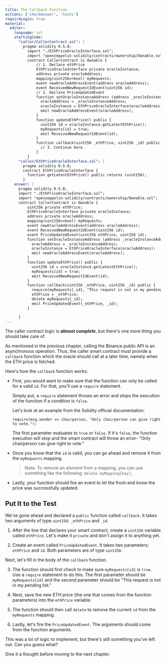 ```yaml
---
title: The Callback Function
actions: ['checkAnswer', 'hints']
requireLogin: true
material:
  editor:
    language: sol
    startingCode:
      "caller/CallerContract.sol": |
        pragma solidity 0.5.0;
          import "./EthPriceOracleInterface.sol";
          import "openzeppelin-solidity/contracts/ownership/Ownable.sol";
          contract CallerContract is Ownable {
              // 1. Declare ethPrice
              EthPriceOracleInterface private oracleInstance;
              address private oracleAddress;
              mapping(uint256=>bool) myRequests;
              event newOracleAddressEvent(address oracleAddress);
              event ReceivedNewRequestIdEvent(uint256 id);
              // 2. Declare PriceUpdatedEvent
              function setOracleInstanceAddress (address _oracleInstanceAddress) public onlyOwner {
                oracleAddress = _oracleInstanceAddress;
                oracleInstance = EthPriceOracleInterface(oracleAddress);
                emit newOracleAddressEvent(oracleAddress);
              }
              function updateEthPrice() public {
                uint256 id = oracleInstance.getLatestEthPrice();
                myRequests[id] = true;
                emit ReceivedNewRequestIdEvent(id);
              }
              function callback(uint256 _ethPrice, uint256 _id) public {
                // 3. Continue here
              }
          }
      "caller/EthPriceOracleInterface.sol": |
        pragma solidity 0.5.0;
        contract EthPriceOracleInterface {
          function getLatestEthPrice() public returns (uint256);
        }
    answer: |
      pragma solidity 0.5.0;
      import "./EthPriceOracleInterface.sol";
      import "openzeppelin-solidity/contracts/ownership/Ownable.sol";
      contract CallerContract is Ownable {
          uint256 private ethPrice;
          EthPriceOracleInterface private oracleInstance;
          address private oracleAddress;
          mapping(uint256=>bool) myRequests;
          event newOracleAddressEvent(address oracleAddress);
          event ReceivedNewRequestIdEvent(uint256 id);
          event PriceUpdatedEvent(uint256 ethPrice, uint256 id);
          function setOracleInstanceAddress (address _oracleInstanceAddress) public onlyOwner {
            oracleAddress = _oracleInstanceAddress;
            oracleInstance = EthPriceOracleInterface(oracleAddress);
            emit newOracleAddressEvent(oracleAddress);
          }
          function updateEthPrice() public {
            uint256 id = oracleInstance.getLatestEthPrice();
            myRequests[id] = true;
            emit ReceivedNewRequestIdEvent(id);
          }
          function callback(uint256 _ethPrice, uint256 _id) public {
            require(myRequests[_id], "This request is not in my pending list.");
            ethPrice = _ethPrice;
            delete myRequests[_id];
            emit PriceUpdatedEvent(_ethPrice, _id);
          }

      }
---
```


The caller contract logic is ***almost complete***, but there's one more thing you should take care of.

As mentioned in the previous chapter, calling the Binance public API is an asynchronous operation. Thus, the caller smart contract must provide a `callback` function which the oracle should call at a later time, namely when the ETH price is fetched.

Here's how the `callback` function works:

* First, you would want to make sure that the function can only be called for a valid `id`. For that, you'll use a `require` statement.

  Simply put, a `require` statement throws an error and stops the execution of the function if a condition is `false`.

  Let's look at an example from the Solidity official documentation:

  ```solidity
  require(msg.sender == chairperson, "Only chairperson can give right to vote.");
  ```

  The first parameter evaluates to `true` or `false`. If it's `false`, the function execution will stop and the smart contract will throw an error- "Only chairperson can give right to vote."

* Once you know that the `id` is valid, you can go ahead and remove it from the `myRequests` mapping.

  >Note: To remove an element from a mapping, you can use something like the following: `delete myMapping[key]`;

* Lastly, your function should fire an event to let the front-end know the price was successfully updated.

## Put It to the Test

We've gone ahead and declared a `public` function called `callback`. It takes two arguments of type `uint256`: `_ethPrice` and `_id`.

1. After the line that declares your smart contract, create a `uint256` variable called `ethPrice`. Let's make it `private` and don't assign it to anything yet.

2. Create an event called `PriceUpdatedEvent`. It takes two parameters: `ethPrice` and `id`. Both parameters are of type `uint256`.

Next, let's fill in the body of the `callback` function.

3. The function should first check to make sure `myRequests[id]` is `true`. Use a `require` statement to do this. The first parameter should be `myRequests[id]` and the second parameter should be "This request is not in my pending list."

4. Next, save the new ETH price (the one that comes from the function parameters) into the `ethPrice` variable.

5. The function should then call `delete` to remove the current `id` from the `myRequests` mapping.

6. Lastly, let's fire the `PriceUpdatedEvent`. The arguments should come from the function arguments.

This was a lot of logic to implement, but there's still something you've left out. Can you guess what?

Give it a thought before moving to the next chapter.
